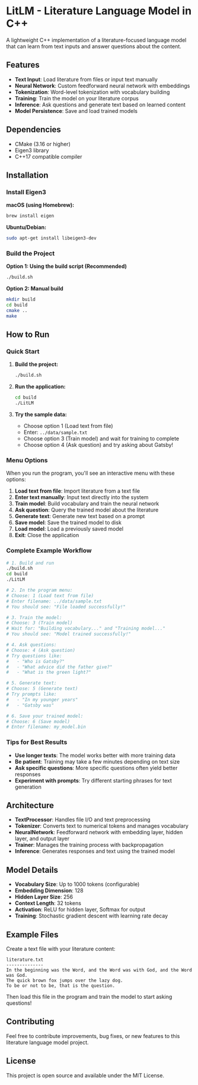 # LitLM - Literature Language Model in C++

A lightweight C++ implementation of a literature-focused language model that can learn from text inputs and answer questions about the content.

## Features

- **Text Input**: Load literature from files or input text manually
- **Neural Network**: Custom feedforward neural network with embeddings
- **Tokenization**: Word-level tokenization with vocabulary building
- **Training**: Train the model on your literature corpus
- **Inference**: Ask questions and generate text based on learned content
- **Model Persistence**: Save and load trained models

## Dependencies

- CMake (3.16 or higher)
- Eigen3 library
- C++17 compatible compiler

## Installation

### Install Eigen3

**macOS (using Homebrew):**
```bash
brew install eigen
```

**Ubuntu/Debian:**
```bash
sudo apt-get install libeigen3-dev
```

### Build the Project

**Option 1: Using the build script (Recommended)**
```bash
./build.sh
```

**Option 2: Manual build**
```bash
mkdir build
cd build
cmake ..
make
```

## How to Run

### Quick Start

1. **Build the project:**
   ```bash
   ./build.sh
   ```

2. **Run the application:**
   ```bash
   cd build
   ./LitLM
   ```

3. **Try the sample data:**
   - Choose option 1 (Load text from file)
   - Enter: `../data/sample.txt`
   - Choose option 3 (Train model) and wait for training to complete
   - Choose option 4 (Ask question) and try asking about Gatsby!

### Menu Options

When you run the program, you'll see an interactive menu with these options:

1. **Load text from file**: Import literature from a text file
2. **Enter text manually**: Input text directly into the system
3. **Train model**: Build vocabulary and train the neural network
4. **Ask question**: Query the trained model about the literature
5. **Generate text**: Generate new text based on a prompt
6. **Save model**: Save the trained model to disk
7. **Load model**: Load a previously saved model
8. **Exit**: Close the application

### Complete Example Workflow

```bash
# 1. Build and run
./build.sh
cd build
./LitLM

# 2. In the program menu:
# Choose: 1 (Load text from file)
# Enter filename: ../data/sample.txt
# You should see: "File loaded successfully!"

# 3. Train the model:
# Choose: 3 (Train model)
# Wait for: "Building vocabulary..." and "Training model..."
# You should see: "Model trained successfully!"

# 4. Ask questions:
# Choose: 4 (Ask question)
# Try questions like:
#   - "Who is Gatsby?"
#   - "What advice did the father give?"
#   - "What is the green light?"

# 5. Generate text:
# Choose: 5 (Generate text)
# Try prompts like:
#   - "In my younger years"
#   - "Gatsby was"

# 6. Save your trained model:
# Choose: 6 (Save model)
# Enter filename: my_model.bin
```

### Tips for Best Results

- **Use longer texts**: The model works better with more training data
- **Be patient**: Training may take a few minutes depending on text size
- **Ask specific questions**: More specific questions often yield better responses
- **Experiment with prompts**: Try different starting phrases for text generation

## Architecture

- **TextProcessor**: Handles file I/O and text preprocessing
- **Tokenizer**: Converts text to numerical tokens and manages vocabulary
- **NeuralNetwork**: Feedforward network with embedding layer, hidden layer, and output layer
- **Trainer**: Manages the training process with backpropagation
- **Inference**: Generates responses and text using the trained model

## Model Details

- **Vocabulary Size**: Up to 1000 tokens (configurable)
- **Embedding Dimension**: 128
- **Hidden Layer Size**: 256
- **Context Length**: 32 tokens
- **Activation**: ReLU for hidden layer, Softmax for output
- **Training**: Stochastic gradient descent with learning rate decay

## Example Files

Create a text file with your literature content:

```
literature.txt
--------------
In the beginning was the Word, and the Word was with God, and the Word was God.
The quick brown fox jumps over the lazy dog.
To be or not to be, that is the question.
```

Then load this file in the program and train the model to start asking questions!

## Contributing

Feel free to contribute improvements, bug fixes, or new features to this literature language model project.

## License

This project is open source and available under the MIT License.